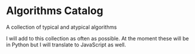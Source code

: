 # Algorithms Catalog
A collection of typical and atypical algorithms

I will add to this collection as often as possible. At the moment these will be in Python but I will translate to JavaScript as well.